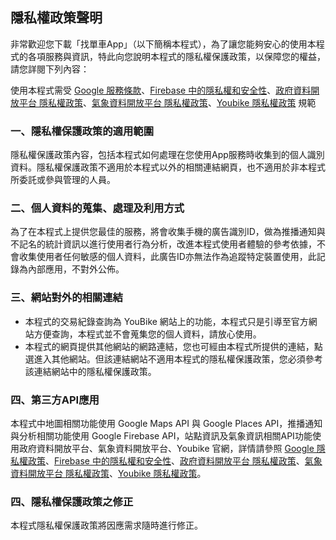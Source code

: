 ## 隱私權政策聲明
非常歡迎您下載「找單車App」（以下簡稱本程式），為了讓您能夠安心的使用本程式的各項服務與資訊，特此向您說明本程式的隱私權保護政策，以保障您的權益，請您詳閱下列內容：

使用本程式需受 [Google 服務條款](https://policies.google.com/privacy)、[Firebase 中的隱私權和安全性](https://firebase.google.com/support/privacy/?hl=zh-cn)、[政府資料開放平台 隱私權政策](https://data.gov.tw/privacy)、[氣象資料開放平台 隱私權政策](http://opendata.cwb.gov.tw/privacy.htm)、[Youbike 隱私權政策](https://ntpc.youbike.com.tw/privacy/privacy) 規範

### 一、隱私權保護政策的適用範圍  
隱私權保護政策內容，包括本程式如何處理在您使用App服務時收集到的個人識別資料。隱私權保護政策不適用於本程式以外的相關連結網頁，也不適用於非本程式所委託或參與管理的人員。

### 二、個人資料的蒐集、處理及利用方式
為了在本程式上提供您最佳的服務，將會收集手機的廣告識別ID，做為推播通知與不記名的統計資訊以進行使用者行為分析，改進本程式使用者體驗的參考依據，不會收集使用者任何敏感的個人資料，此廣告ID亦無法作為追蹤特定裝置使用，此記錄為內部應用，不對外公佈。

### 三、網站對外的相關連結  
* 本程式的交易紀錄查詢為 YouBike 網站上的功能，本程式只是引導至官方網站方便查詢，本程式並不會蒐集您的個人資料，請放心使用。
* 本程式的網頁提供其他網站的網路連結，您也可經由本程式所提供的連結，點選進入其他網站。但該連結網站不適用本程式的隱私權保護政策，您必須參考該連結網站中的隱私權保護政策。

### 四、第三方API應用
本程式中地圖相關功能使用 Google Maps API 與 Google Places API，推播通知與分析相關功能使用 Google Firebase API，站點資訊及氣象資訊相關API功能使用政府資料開放平台、氣象資料開放平台、Youbike 官網，詳情請參照 [Google 隱私權政策](https://policies.google.com/privacy)、[Firebase 中的隱私權和安全性](https://firebase.google.com/support/privacy/?hl=zh-cn)、[政府資料開放平台 隱私權政策](https://data.gov.tw/privacy)、[氣象資料開放平台 隱私權政策](http://opendata.cwb.gov.tw/privacy.htm)、[Youbike 隱私權政策](https://ntpc.youbike.com.tw/privacy/privacy)。

### 四、隱私權保護政策之修正
本程式隱私權保護政策將因應需求隨時進行修正。
